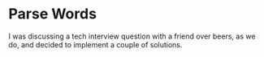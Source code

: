Parse Words
===========
I was discussing a tech interview question with a friend over beers, as we do,
and decided to implement a couple of solutions.

